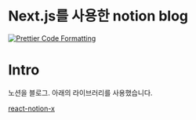 # Next.js를 사용한 notion blog

[![Prettier Code Formatting](https://img.shields.io/badge/code_style-prettier-brightgreen.svg)](https://prettier.io)

# Intro

노션을 블로그. 아래의 라이브러리를 사용했습니다.

[react-notion-x](https://github.com/NotionX/react-notion-x)
